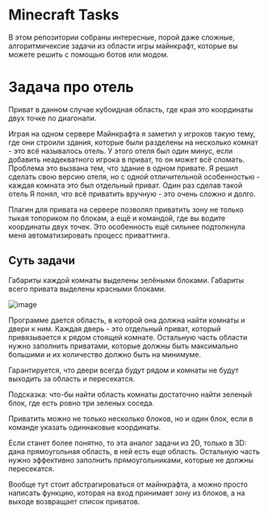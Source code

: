 # Minecraft Tasks

В этом репозитории собраны интересные, порой даже сложные, алгоритмичексие задачи из области игры майнкрафт, которые вы можете решить с помощью ботов или модом.

# Задача про отель

Приват в данном случае кубоидная область, где края это координаты двух точке по диагонали.

Играя на одном сервере Майнкрафта я заметил у игроков такую тему, где они строили здания, которые были разделены на несколько комнат - это всё называлось отель. У этого отеля был один минус, если добавить неадекватного игрока в приват, то он может всё сломать. Проблема это вызвана тем, что здание в одном привате. Я решил сделать свою версию отеля, но с одной отличительной особенностью - каждая комната это был отдельный приват. Один раз сделав такой отель Я понял, что всё приватить вручную - это очень сложно и долго. 

Плагин для привата на сервере позволял приватить зону не только тыкая топориком по блокам, а ещё и командой, где вы водите координаты двух точек. Это особенность ещё сильнее подтолкнула меня автоматизировать процесс приваттинга.

## Суть задачи

Габариты каждой комнаты выделены зелёными блоками. Габариты всего привата выделены красными блоками.

![image](https://user-images.githubusercontent.com/93156853/229275639-a99114b0-5a4e-479c-b9cc-7a087081a63e.png)

Программе дается область, в которой она должна найти комнаты и двери к ним. Каждая дверь - это отдельный приват, который привязывается к рядом стоящей комнате. Остальную часть области нужно заполнить приватами, которые должны быть максимально большими и их количество должно быть на минимуме.

Гарантируется, что двери всегда будут рядом и комнаты не будут выходить за область и пересекатся.

Подсказка: что-бы найти область комнаты достаточно найти зеленый блок, где есть ровно три зеленых соседа.

Приватить можно не только несколько блоков, но и один блок, если в команде указать одиннаковые координаты.

Если станет более понятно, то эта аналог задачи из 2D, только в 3D: дана прямоугольная область, в ней есть еще область. Остальную часть нужно эффективно заполнить прямоугольниками, которые не должны пересекатся.

Вообще тут стоит абстрагироваться от майнкрафта, а можно просто написать функцию, которая на вход принимает зону из блоков, а на выходе возвращает список приватов.

